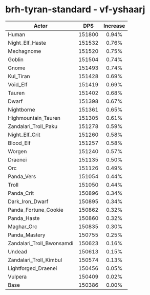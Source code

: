 # brh-tyran-standard - vf-yshaarj
| Actor | DPS | Increase |
|---|:---:|:---:|
|Human|151800|0.94%|
|Night_Elf_Haste|151532|0.76%|
|Mechagnome|151520|0.75%|
|Goblin|151504|0.74%|
|Gnome|151493|0.74%|
|Kul_Tiran|151428|0.69%|
|Void_Elf|151419|0.69%|
|Tauren|151402|0.68%|
|Dwarf|151398|0.67%|
|Nightborne|151361|0.65%|
|Highmountain_Tauren|151305|0.61%|
|Zandalari_Troll_Paku|151278|0.59%|
|Night_Elf_Crit|151260|0.58%|
|Blood_Elf|151257|0.58%|
|Worgen|151240|0.57%|
|Draenei|151135|0.50%|
|Orc|151126|0.49%|
|Panda_Vers|151054|0.44%|
|Troll|151050|0.44%|
|Panda_Crit|150896|0.34%|
|Dark_Iron_Dwarf|150895|0.34%|
|Panda_Fortune_Cookie|150862|0.32%|
|Panda_Haste|150860|0.32%|
|Maghar_Orc|150835|0.30%|
|Panda_Mastery|150755|0.25%|
|Zandalari_Troll_Bwonsamdi|150623|0.16%|
|Undead|150613|0.15%|
|Zandalari_Troll_Kimbul|150574|0.13%|
|Lightforged_Draenei|150456|0.05%|
|Vulpera|150409|0.02%|
|Base|150386|0.00%|
